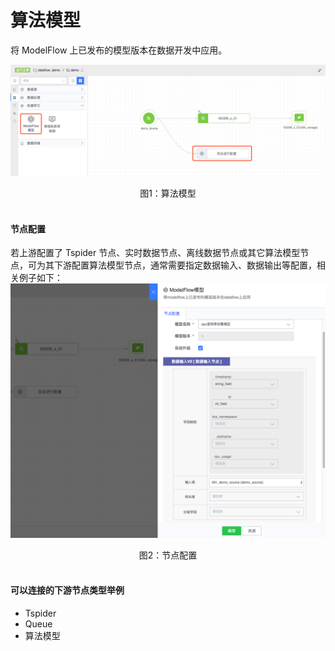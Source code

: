 # 算法模型

将 ModelFlow 上已发布的模型版本在数据开发中应用。

![](../../../../assets/dataflow/components/modeling/dataflow-model.png)
<center>图1：算法模型</center>

<br/>

#### 节点配置
若上游配置了 Tspider 节点、实时数据节点、离线数据节点或其它算法模型节点，可为其下游配置算法模型节点，通常需要指定数据输入、数据输出等配置，相关例子如下：
![](../../../../assets/dataflow/components/modeling/dataflow-model-example.png)
<center>图2：节点配置</center>

<br/>

#### 可以连接的下游节点类型举例
- Tspider
- Queue
- 算法模型
